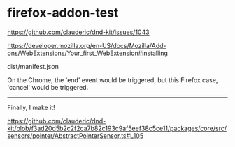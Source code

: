 # firefox-addon-test

https://github.com/clauderic/dnd-kit/issues/1043

https://developer.mozilla.org/en-US/docs/Mozilla/Add-ons/WebExtensions/Your_first_WebExtension#installing

dist/manifest.json

On the Chrome, the 'end' event would be triggered, but this Firefox case, 'cancel' would be triggered.

---
Finally, I make it!

https://github.com/clauderic/dnd-kit/blob/f3ad20d5b2c2f2ca7b82c193c9af5eef38c5ce11/packages/core/src/sensors/pointer/AbstractPointerSensor.ts#L105
